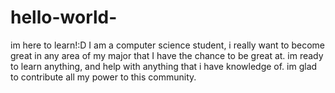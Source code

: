 # hello-world-
im here to learn!:D
I am a computer science student, i really want to become great in any area of my major that I have the chance to be great at.
im ready to learn anything, and help with anything that i have knowledge of.
im glad to contribute all my power to this community.
